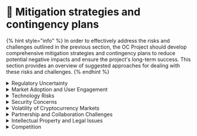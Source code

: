 # 🎇 Mitigation strategies and contingency plans

{% hint style="info" %}
In order to effectively address the risks and challenges outlined in the previous section, the OC Project should develop comprehensive mitigation strategies and contingency plans to reduce potential negative impacts and ensure the project's long-term success. This section provides an overview of suggested approaches for dealing with these risks and challenges.
{% endhint %}

<details>

<summary>Regulatory Uncertainty</summary>

The OC Project should engage legal advisors and consultants with expertise in cryptocurrency and blockchain regulations across various jurisdictions. Establishing relationships with regulatory bodies and actively participating in policy discussions can also help the project stay informed of potential changes and adapt as needed. A flexible and proactive approach to regulatory compliance will be crucial.

</details>

<details>

<summary>Market Adoption and User Engagement</summary>

A strong marketing strategy, focused on highlighting the unique value proposition of the OC Project, should be implemented to drive user adoption. Collaborating with influencers, offering referral programs, and organizing promotional events can help generate interest and engagement. Additionally, providing an intuitive and user-friendly platform, along with responsive customer support, can improve user satisfaction and retention.

</details>

<details>

<summary>Technology Risks</summary>

To mitigate technology risks, the OC Project should follow best practices in software development, such as regular code audits, thorough testing, and adopting robust security measures. The project should also invest in research and development to stay at the forefront of technological advancements and address potential scalability challenges.

</details>

<details>

<summary>Security Concerns</summary>

The OC Project should adopt a multi-layered security framework, including secure coding practices, encryption, regular vulnerability assessments, and penetration testing. Implementing strict access controls, employee training, and incident response plans can also help minimize potential security threats.

</details>

<details>

<summary>Volatility of Cryptocurrency Markets</summary>

To manage the risks associated with market volatility, the OC Project should diversify its assets, explore hedging strategies, and maintain financial reserves. Regularly monitoring market conditions and being prepared to adjust plans based on market trends can help the project remain agile and responsive to change.

</details>

<details>

<summary>Partnership and Collaboration Challenges</summary>

The OC Project should establish clear communication channels, shared objectives, and performance metrics with its partners to ensure effective collaboration. Regular meetings and progress updates can help maintain strong relationships and prevent misunderstandings or misaligned expectations.

</details>

<details>

<summary>Intellectual Property and Legal Issues</summary>

Engaging legal experts with experience in intellectual property and relevant laws can help the OC Project navigate potential disputes and protect its interests. Ensuring proper due diligence and documenting legal agreements, licenses, and contracts can also minimize the likelihood of legal issues arising.

</details>

<details>

<summary>Competition</summary>

To stay ahead of the competition, the OC Project should continuously invest in innovation, differentiate itself through unique features and value propositions, and monitor competitors' developments. Maintaining a strong brand identity, providing excellent customer service, and demonstrating a commitment to community values can further set the project apart.

</details>

